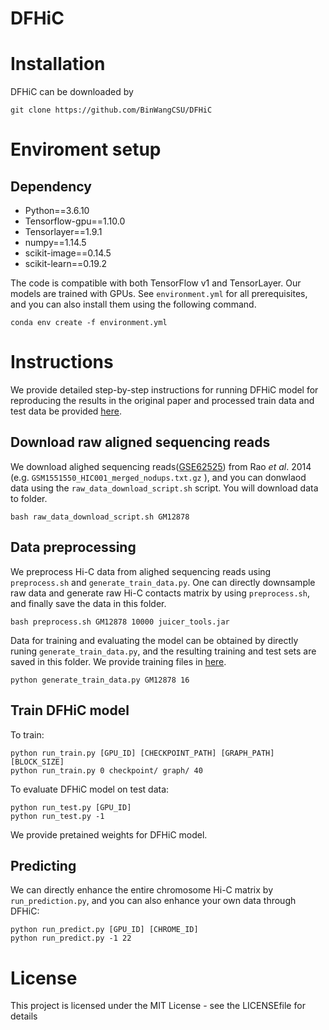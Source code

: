 # DFHiC

# Installation
DFHiC can be downloaded by
```shell
git clone https://github.com/BinWangCSU/DFHiC
```

# Enviroment setup
## Dependency 
- Python==3.6.10
- Tensorflow-gpu==1.10.0
- Tensorlayer==1.9.1
- numpy==1.14.5
- scikit-image==0.14.5
- scikit-learn==0.19.2

The code is compatible with both TensorFlow v1 and TensorLayer. Our models are trained with GPUs. 
See `environment.yml` for all prerequisites, and you can also install them using the following command.

```shell
conda env create -f environment.yml
```

# Instructions
We provide detailed step-by-step instructions for running DFHiC model for reproducing the results in the original paper and processed train data and test data be provided [here](https://drive.google.com/drive/folders/12EQWb1OEsA16wRmXv_cxPLv1FIkEyAGh).
##  Download raw aligned sequencing reads

We download alighed sequencing reads([GSE62525](https://www.ncbi.nlm.nih.gov/geo/query/acc.cgi?acc=GSE63525)) from Rao *et al*. 2014 (e.g. ```GSM1551550_HIC001_merged_nodups.txt.gz``` ), and you can donwlaod data using the `raw_data_download_script.sh` script. You will download data to folder.
```shell
bash raw_data_download_script.sh GM12878 
```

## Data preprocessing

We preprocess Hi-C data from alighed sequencing reads using `preprocess.sh` and `generate_train_data.py`. One can directly downsample raw data and generate raw Hi-C contacts matrix by using `preprocess.sh`, and finally save the data in this folder.
```shell
bash preprocess.sh GM12878 10000 juicer_tools.jar 
```
Data for training and evaluating the model can be obtained by directly runing `generate_train_data.py`, and the resulting training and test sets are saved in this folder. We provide training files in [here](https://drive.google.com/drive/folders/12EQWb1OEsA16wRmXv_cxPLv1FIkEyAGh).
```shell
python generate_train_data.py GM12878 16
```

## Train DFHiC model
To train:
```shell
python run_train.py [GPU_ID] [CHECKPOINT_PATH] [GRAPH_PATH] [BLOCK_SIZE]
python run_train.py 0 checkpoint/ graph/ 40
```

To evaluate DFHiC model on test data:
```shell
python run_test.py [GPU_ID]
python run_test.py -1
```
We provide pretained weights for DFHiC model.

## Predicting
We can directly enhance the entire chromosome Hi-C matrix by `run_prediction.py`, and you can also enhance your own data through DFHiC:
```shell
python run_predict.py [GPU_ID] [CHROME_ID]
python run_predict.py -1 22
```

# License
This project is licensed under the MIT License - see the LICENSEfile for details
